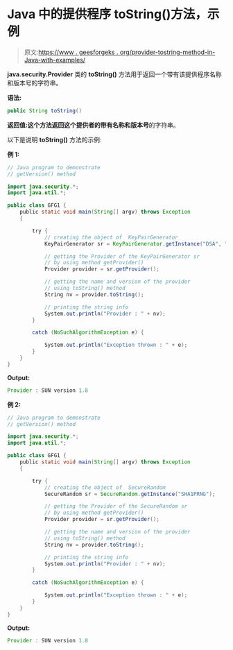 # Java 中的提供程序 toString()方法，示例

> 原文:[https://www . geesforgeks . org/provider-tostring-method-in-Java-with-examples/](https://www.geeksforgeeks.org/provider-tostring-method-in-java-with-examples/)

**java.security.Provider** 类的 **toString()** 方法用于返回一个带有该提供程序名称和版本号的字符串。

**语法:**

```java
public String toString()
```

**返回值:**这个方法返回这个提供者的带有**名称和版本号**的字符串。

以下是说明 **toString()** 方法的示例:

**例 1:**

```java
// Java program to demonstrate
// getVersion() method

import java.security.*;
import java.util.*;

public class GFG1 {
    public static void main(String[] argv) throws Exception
    {

        try {
            // creating the object of  KeyPairGenerator
            KeyPairGenerator sr = KeyPairGenerator.getInstance("DSA", "SUN");

            // getting the Provider of the KeyPairGenerator sr
            // by using method getProvider()
            Provider provider = sr.getProvider();

            // getting the name and version of the provider
            // using toString() method
            String nv = provider.toString();

            // printing the string info
            System.out.println("Provider : " + nv);
        }

        catch (NoSuchAlgorithmException e) {

            System.out.println("Exception thrown : " + e);
        }
    }
}
```

**Output:**

```java
Provider : SUN version 1.8

```

**例 2:**

```java
// Java program to demonstrate
// getVersion() method

import java.security.*;
import java.util.*;

public class GFG1 {
    public static void main(String[] argv) throws Exception
    {

        try {
            // creating the object of  SecureRandom
            SecureRandom sr = SecureRandom.getInstance("SHA1PRNG");

            // getting the Provider of the SecureRandom sr
            // by using method getProvider()
            Provider provider = sr.getProvider();

            // getting the name and version of the provider
            // using toString() method
            String nv = provider.toString();

            // printing the string info
            System.out.println("Provider : " + nv);
        }

        catch (NoSuchAlgorithmException e) {

            System.out.println("Exception thrown : " + e);
        }
    }
}
```

**Output:**

```java
Provider : SUN version 1.8

```